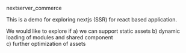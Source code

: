 nextserver_commerce

This is a demo for exploring nextjs (SSR) for react based application. 


We would like to explore if 
a) we can support static assets 
b) dynamic loading of modules and shared component  
c) further optimization of assets 









